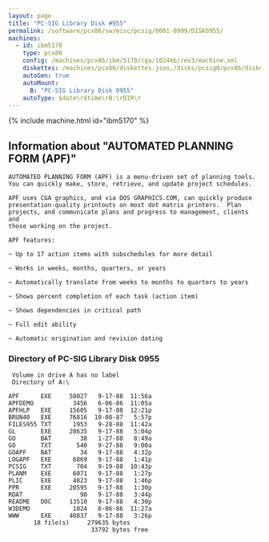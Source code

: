 ```yaml
---
layout: page
title: "PC-SIG Library Disk #955"
permalink: /software/pcx86/sw/misc/pcsig/0001-0999/DISK0955/
machines:
  - id: ibm5170
    type: pcx86
    config: /machines/pcx86/ibm/5170/cga/1024kb/rev3/machine.xml
    diskettes: /machines/pcx86/diskettes.json,/disks/pcsig0/pcx86/diskettes.json
    autoGen: true
    autoMount:
      B: "PC-SIG Library Disk 0955"
    autoType: $date\r$time\rB:\rDIR\r
---
```


{% include machine.html id="ibm5170" %}

## Information about "AUTOMATED PLANNING FORM (APF)"

    AUTOMATED PLANNING FORM (APF) is a menu-driven set of planning tools.
    You can quickly make, store, retrieve, and update project schedules.
    
    APF uses CGA graphics, and via DOS GRAPHICS.COM, can quickly produce
    presentation-quality printouts on most dot matrix printers.  Plan
    projects, and communicate plans and progress to management, clients and
    those working on the project.
    
    APF features:
    
    ~ Up to 17 action items with subschedules for more detail
    
    ~ Works in weeks, months, quarters, or years
    
    ~ Automatically translate from weeks to months to quarters to years
    
    ~ Shows percent completion of each task (action item)
    
    ~ Shows dependencies in critical path
    
    ~ Full edit ability
    
    ~ Automatic origination and revision dating

### Directory of PC-SIG Library Disk 0955

     Volume in drive A has no label
     Directory of A:\

    APF      EXE     58027   9-17-88  11:56a
    APFDEMO           3456   6-06-86  11:05a
    APFHLP   EXE     15605   9-17-88  12:21p
    BRUN40   EXE     76816  10-08-87   5:57p
    FILES955 TXT      1953   9-28-88  11:42a
    GL       EXE     28635   9-17-88   5:04p
    GO       BAT        38   1-27-88   8:49a
    GO       TXT       540   9-27-88   9:00a
    GOAPF    BAT        34   9-17-88   4:32p
    LOGAPF   EXE      6869   9-17-88   1:41p
    PCSIG    TXT       704   9-19-88  10:43p
    PLANM    EXE      6071   9-17-88   1:27p
    PLIC     EXE      4823   9-17-88   1:46p
    PPR      EXE     20595   9-17-88   1:30p
    RDAT                98   9-17-88   3:44p
    README   DOC     13510   9-17-88   4:30p
    W3DEMO            1024   6-06-86  11:27a
    WWW      EXE     40837   9-17-88   3:26p
           18 file(s)     279635 bytes
                           33792 bytes free
